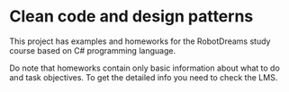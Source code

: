 # Clean code and design patterns

This project has examples and homeworks for the RobotDreams 
study course based on C# programming language.

Do note that homeworks contain only basic information 
about what to do and task objectives.
To get the detailed info you need to check the LMS.

